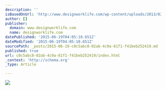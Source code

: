 ```yaml
---
description: ''
isBasedOnUrl: 'http://www.designworklife.com/wp-content/uploads/2013/02/MartinoJana_GUIMARAES2012_02.jpg'
author: []
publisher:
  domain: www.designworklife.com
  name: designworklife.com
datePublished: '2015-06-19T04:05:10.651Z'
dateModified: '2015-06-19T04:05:10.651Z'
sourcePath: _posts/2015-06-19-c0c5abc8-02ab-4c9a-81f1-f41beb252419.md
published: true
url: c0c5abc8-02ab-4c9a-81f1-f41beb252419/index.html
_context: 'http://schema.org'
_type: Article

---
```

![](http://www.designworklife.com/wp-content/uploads/2013/02/MartinoJana_GUIMARAES2012_02.jpg)